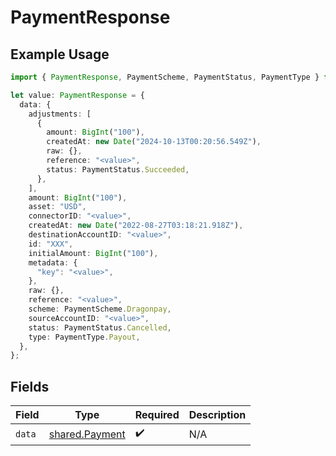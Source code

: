 # PaymentResponse

## Example Usage

```typescript
import { PaymentResponse, PaymentScheme, PaymentStatus, PaymentType } from "@formance/formance-sdk/sdk/models/shared";

let value: PaymentResponse = {
  data: {
    adjustments: [
      {
        amount: BigInt("100"),
        createdAt: new Date("2024-10-13T00:20:56.549Z"),
        raw: {},
        reference: "<value>",
        status: PaymentStatus.Succeeded,
      },
    ],
    amount: BigInt("100"),
    asset: "USD",
    connectorID: "<value>",
    createdAt: new Date("2022-08-27T03:18:21.918Z"),
    destinationAccountID: "<value>",
    id: "XXX",
    initialAmount: BigInt("100"),
    metadata: {
      "key": "<value>",
    },
    raw: {},
    reference: "<value>",
    scheme: PaymentScheme.Dragonpay,
    sourceAccountID: "<value>",
    status: PaymentStatus.Cancelled,
    type: PaymentType.Payout,
  },
};
```

## Fields

| Field                                                   | Type                                                    | Required                                                | Description                                             |
| ------------------------------------------------------- | ------------------------------------------------------- | ------------------------------------------------------- | ------------------------------------------------------- |
| `data`                                                  | [shared.Payment](../../../sdk/models/shared/payment.md) | :heavy_check_mark:                                      | N/A                                                     |